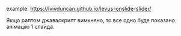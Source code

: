 example: https://lvivduncan.github.io/levus-onslide-slider/

Якщо раптом джаваскрипт вимкнено, то все одно буде показано анімацію 1 слайда.